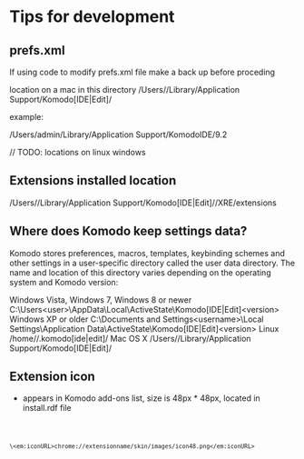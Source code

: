 # Tips for development

## prefs.xml

If using code to modify prefs.xml file make a back up before proceding

location on a mac in this directory
/Users/<user>/Library/Application Support/Komodo[IDE|Edit]/<Version>

example:

/Users/admin/Library/Application Support/KomodoIDE/9.2

// TODO: locations on linux windows

## Extensions installed location
/Users/<user>/Library/Application Support/Komodo[IDE|Edit]/<Version>/XRE/extensions


## Where does Komodo keep settings data?

Komodo stores preferences, macros, templates, keybinding schemes and other settings in a user-specific directory called the user data directory. The name and location of this directory varies depending on the operating system and Komodo version:

Windows Vista, Windows 7, Windows 8 or newer
C:\Users\<user>\AppData\Local\ActiveState\Komodo[IDE|Edit]\<version>
Windows XP or older
C:\Documents and Settings\<username>\Local Settings\Application Data\ActiveState\Komodo[IDE|Edit]\<version>
Linux
/home/<user>/.komodo[ide|edit]/<version>
Mac OS X
/Users/<user>/Library/Application Support/Komodo[IDE|Edit]/<version>

## Extension icon

* appears in Komodo add-ons list, size is 48px * 48px, located in install.rdf file

<code>

    \<em:iconURL>chrome://extensionname/skin/images/icon48.png</em:iconURL>

</code>

